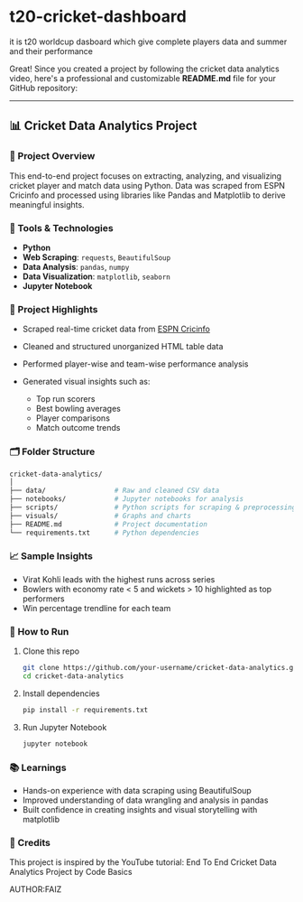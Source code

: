 # t20-cricket-dashboard
it is t20 worldcup dasboard which give complete players data and summer and their performance

Great! Since you created a project by following the cricket data analytics video, here's a professional and customizable **README.md** file for your GitHub repository:

---

## 📊 Cricket Data Analytics Project

### 🏏 Project Overview

This end-to-end project focuses on extracting, analyzing, and visualizing cricket player and match data using Python. Data was scraped from ESPN Cricinfo and processed using libraries like Pandas and Matplotlib to derive meaningful insights.

### 🔧 Tools & Technologies

* **Python**
* **Web Scraping**: `requests`, `BeautifulSoup`
* **Data Analysis**: `pandas`, `numpy`
* **Data Visualization**: `matplotlib`, `seaborn`
* **Jupyter Notebook**

### 📌 Project Highlights

* Scraped real-time cricket data from [ESPN Cricinfo](https://www.espncricinfo.com/)
* Cleaned and structured unorganized HTML table data
* Performed player-wise and team-wise performance analysis
* Generated visual insights such as:

  * Top run scorers
  * Best bowling averages
  * Player comparisons
  * Match outcome trends

### 🗂️ Folder Structure

```bash
cricket-data-analytics/
│
├── data/                 # Raw and cleaned CSV data
├── notebooks/            # Jupyter notebooks for analysis
├── scripts/              # Python scripts for scraping & preprocessing
├── visuals/              # Graphs and charts
├── README.md             # Project documentation
└── requirements.txt      # Python dependencies
```

### 📈 Sample Insights

* Virat Kohli leads with the highest runs across series
* Bowlers with economy rate < 5 and wickets > 10 highlighted as top performers
* Win percentage trendline for each team

### 🚀 How to Run

1. Clone this repo

   ```bash
   git clone https://github.com/your-username/cricket-data-analytics.git
   cd cricket-data-analytics
   ```

2. Install dependencies

   ```bash
   pip install -r requirements.txt
   ```

3. Run Jupyter Notebook

   ```bash
   jupyter notebook
   ```

### 📚 Learnings

* Hands-on experience with data scraping using BeautifulSoup
* Improved understanding of data wrangling and analysis in pandas
* Built confidence in creating insights and visual storytelling with matplotlib

### 📎 Credits

This project is inspired by the YouTube tutorial:
End To End Cricket Data Analytics Project by Code Basics

AUTHOR:FAIZ
